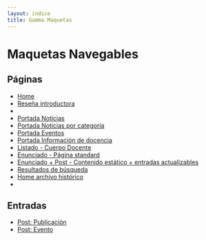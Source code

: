 ```yaml
---
layout: indice
title: Gamma Maquetas
---
```

<h1 class='blanco'>Maquetas Navegables</h1>
<h2 class='blanco'>Páginas</h2>
<ul>
  <li><a class='btn btn-md transparente-blanco' href="pags/home">Home <i class="icn icn-visto icn-md burdeo-opuesto"></i></a></li>
  <li><a class='btn btn-md transparente-blanco' href="pags/resena_introductora">Reseña introductora<i class="icn icn-visto icn-md burdeo-opuesto"></i></a><li>
  <li><a class='btn btn-md transparente-blanco' href="pags/portada_noticias">Portada Noticias <i class="icn icn-visto icn-md burdeo-opuesto"></i></a></li>
  <li><a class='btn btn-md transparente-blanco' href="pags/categoria_noticias">Portada Noticias por categoría <i class="icn icn-visto icn-md burdeo-opuesto"></i></a></li>
  <li><a class='btn btn-md transparente-blanco' href="pags/">Portada Eventos <i class="icn icn-equis icn-md rojo-claro"></i></a></li>
  <li><a class='btn btn-md transparente-blanco' href="pags/informacion_academica">Portada Información de docencia <i class="icn icn-visto icn-md rojo-claro"></i></a></li>
  <li><a class='btn btn-md transparente-blanco' href="pags/listado-cuerpo-docente">Listado - Cuerpo Docente <i class="icn icn-visto icn-md burdeo-opuesto"></i></a></li>
  <li><a class='btn btn-md transparente-blanco' href="pags/enunciado">Enunciado - Página standard <i class="icn icn-visto burdeo-opuesto icn-md"></i></a></li>
  <li><a class='btn btn-md transparente-blanco' href="pags/">Enunciado + Post - Contenido estático + entradas actualizables <i class="icn icn-equis icn-md rojo-claro"></i></a></li>
  <li><a class='btn btn-md transparente-blanco' href="pags/resultado-busqueda">Resultados de búsqueda <i class="icn icn-visto icn-md burdeo-opuesto"></i></a></li>
  <li><a class='btn btn-md transparente-blanco ' href="pags/home-archivo">Home archivo histórico <i class="icn icn-vineta icn-md"></i></a><li>
</ul>
<h2 class='blanco'>Entradas</h2>
<ul>
  <li><a class='btn btn-md transparente-blanco' href="pags/publicacion">Post: Publicación <i class="icn icn-visto icn-md burdeo-opuesto"></i></a></li>
  <li><a class='btn btn-md transparente-blanco' href="pags/evento">Post: Evento <i class="icn icn-visto icn-md burdeo-opuesto"></i></a></li>
</ul>